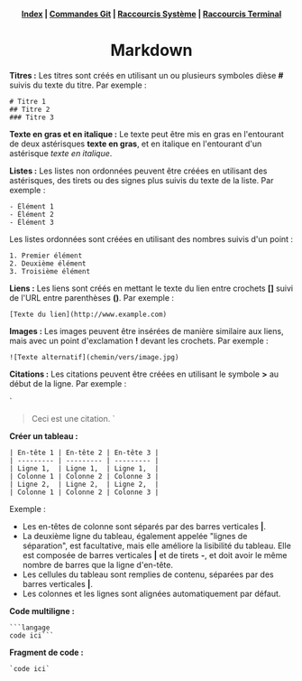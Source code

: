 <div align="center">

**[Index](README.md) | [**Commandes Git**](git2.md) | [**Raccourcis Système**](shortcut.md) | [**Raccourcis Terminal**](terminal.md)**

# Markdown
</div>

**Titres :** Les titres sont créés en utilisant un ou plusieurs symboles dièse **#** suivis du texte du titre. Par exemple :

```
# Titre 1
## Titre 2
### Titre 3
```

**Texte en gras et en italique :** Le texte peut être mis en gras en l'entourant de deux astérisques **texte en gras**, et en italique en l'entourant d'un astérisque *texte en italique*.

**Listes :** Les listes non ordonnées peuvent être créées en utilisant des astérisques, des tirets ou des signes plus suivis du texte de la liste. Par exemple :

```
- Élément 1
- Élément 2
- Élément 3
```

Les listes ordonnées sont créées en utilisant des nombres suivis d'un point :

```
1. Premier élément
2. Deuxième élément
3. Troisième élément
```

**Liens :** Les liens sont créés en mettant le texte du lien entre crochets **[]** suivi de l'URL entre parenthèses **()**. Par exemple :

`
[Texte du lien](http://www.example.com)
`

**Images :** Les images peuvent être insérées de manière similaire aux liens, mais avec un point d'exclamation **!** devant les crochets. Par exemple :

`
![Texte alternatif](chemin/vers/image.jpg)
`

**Citations :** Les citations peuvent être créées en utilisant le symbole **>** au début de la ligne. Par exemple :

`
> Ceci est une citation.
`

**Créer un tableau :**

```
| En-tête 1 | En-tête 2 | En-tête 3 |
| --------- | --------- | --------- |
| Ligne 1,  | Ligne 1,  | Ligne 1,  |
| Colonne 1 | Colonne 2 | Colonne 3 |
| Ligne 2,  | Ligne 2,  | Ligne 2,  |
| Colonne 1 | Colonne 2 | Colonne 3 |
```

Exemple :

- Les en-têtes de colonne sont séparés par des barres verticales **|**.
- La deuxième ligne du tableau, également appelée "lignes de séparation", est facultative, mais elle améliore la lisibilité du tableau. Elle est composée de barres verticales **|** et de tirets **-**, et doit avoir le même nombre de barres que la ligne d'en-tête.
- Les cellules du tableau sont remplies de contenu, séparées par des barres verticales **|**.
- Les colonnes et les lignes sont alignées automatiquement par défaut.

**Code multiligne :**

```
```langage
code ici```
```

**Fragment de code :**
```
`code ici`
```